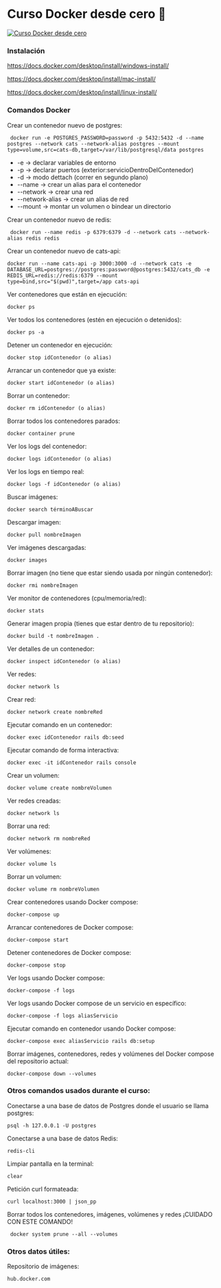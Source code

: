 # Curso Docker desde cero 🐳

[![Curso Docker desde cero](https://img.youtube.com/vi/CkicwAaHWUc/0.jpg)](https://www.youtube.com/watch?v=CkicwAaHWUc)


###  Instalación

https://docs.docker.com/desktop/install/windows-install/

https://docs.docker.com/desktop/install/mac-install/

https://docs.docker.com/desktop/install/linux-install/


### Comandos Docker

Crear un contenedor nuevo de postgres:

``` 
 docker run -e POSTGRES_PASSWORD=password -p 5432:5432 -d --name postgres --network cats --network-alias postgres --mount type=volume,src=cats-db,target=/var/lib/postgresql/data postgres
```

- -e -> declarar variables de entorno
- -p -> declarar puertos (exterior:servicioDentroDelContenedor)
- -d -> modo dettach (correr en segundo plano)
- --name -> crear un alias para el contenedor
- --network -> crear una red
- --network-alias -> crear un alias de red
- --mount -> montar un volumen o bindear un directorio

Crear un contenedor nuevo de redis:

``` 
 docker run --name redis -p 6379:6379 -d --network cats --network-alias redis redis
```

Crear un contenedor nuevo de cats-api:

``` 
docker run --name cats-api -p 3000:3000 -d --network cats -e DATABASE_URL=postgres://postgres:password@postgres:5432/cats_db -e REDIS_URL=redis://redis:6379 --mount type=bind,src="$(pwd)",target=/app cats-api
```

Ver contenedores que están en ejecución:

```
docker ps
```

Ver todos los contenedores (estén en ejecución o detenidos):

``` 
docker ps -a
```

Detener un contenedor en ejecución:

``` 
docker stop idContenedor (o alias)
```

Arrancar un contenedor que ya existe:

```
docker start idContenedor (o alias)
```

Borrar un contenedor:

``` 
docker rm idContenedor (o alias)
```

Borrar todos los contenedores parados:

```
docker container prune
```

Ver los logs del contenedor:

``` 
docker logs idContenedor (o alias)
```

Ver los logs en tiempo real:

```
docker logs -f idContenedor (o alias)
```

Buscar imágenes:

``` 
docker search términoABuscar
```

Descargar imagen:

``` 
docker pull nombreImagen
```

Ver imágenes descargadas:

```
docker images
```

Borrar imagen (no tiene que estar siendo usada por ningún contenedor):

``` 
docker rmi nombreImagen
```

Ver monitor de contenedores (cpu/memoria/red):

``` 
docker stats
```

Generar imagen propia (tienes que estar dentro de tu repositorio):

``` 
docker build -t nombreImagen .
```

Ver detalles de un contenedor:

``` 
docker inspect idContenedor (o alias)
```

Ver redes:

```
docker network ls
```

Crear red:

``` 
docker network create nombreRed
```

Ejecutar comando en un contenedor:

``` 
docker exec idContenedor rails db:seed
```

Ejecutar comando de forma interactiva:

``` 
docker exec -it idContenedor rails console
```

Crear un volumen:

``` 
docker volume create nombreVolumen
```

Ver redes creadas:

```
docker network ls
```

Borrar una red:

```
docker network rm nombreRed
```

Ver volúmenes:

``` 
docker volume ls
```

Borrar un volumen:

``` 
docker volume rm nombreVolumen
```

Crear contenedores usando Docker compose:

``` 
docker-compose up
```

Arrancar contenedores de Docker compose:

```
docker-compose start
```

Detener contenedores de Docker compose:

``` 
docker-compose stop
```

Ver logs usando Docker compose:

``` 
docker-compose -f logs
```

Ver logs usando Docker compose de un servicio en específico:

```
docker-compose -f logs aliasServicio
```

Ejecutar comando en contenedor usando Docker compose:

```
docker-compose exec aliasServicio rails db:setup
```

Borrar imágenes, contenedores, redes y volúmenes del Docker compose del repositorio actual:

```  
docker-compose down --volumes
```


### Otros comandos usados durante el curso:

Conectarse a una base de datos de Postgres donde el usuario se llama postgres:

```
psql -h 127.0.0.1 -U postgres
```

Conectarse a una base de datos Redis:

``` 
redis-cli
```

Limpiar pantalla en la terminal:

```
clear
```

Petición curl formateada:

``` 
curl localhost:3000 | json_pp
```

Borrar todos los contenedores, imágenes, volúmenes y redes ¡CUIDADO CON ESTE COMANDO!

``` 
 docker system prune --all --volumes
```

### Otros datos útiles:

Repositorio de imágenes:

``` 
hub.docker.com
```


